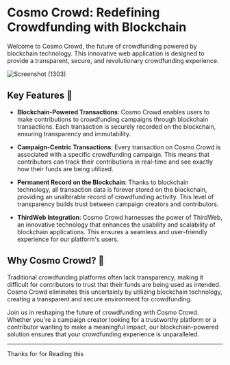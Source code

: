 # Cosmo Crowd: Redefining Crowdfunding with Blockchain

Welcome to Cosmo Crowd, the future of crowdfunding powered by blockchain technology. This innovative web application is designed to provide a transparent, secure, and revolutionary crowdfunding experience.

![Screenshot (1303)](https://github.com/Abhishek9503/Cosmo-Crowd/assets/103676667/6b813df4-f586-41f6-b75d-76b5a145c8f5)

## Key Features 🌟

- **Blockchain-Powered Transactions**: Cosmo Crowd enables users to make contributions to crowdfunding campaigns through blockchain transactions. Each transaction is securely recorded on the blockchain, ensuring transparency and immutability.

- **Campaign-Centric Transactions**: Every transaction on Cosmo Crowd is associated with a specific crowdfunding campaign. This means that contributors can track their contributions in real-time and see exactly how their funds are being utilized.

- **Permanent Record on the Blockchain**: Thanks to blockchain technology, all transaction data is forever stored on the blockchain, providing an unalterable record of crowdfunding activity. This level of transparency builds trust between campaign creators and contributors.

- **ThirdWeb Integration**: Cosmo Crowd harnesses the power of ThirdWeb, an innovative technology that enhances the usability and scalability of blockchain applications. This ensures a seamless and user-friendly experience for our platform's users.

## Why Cosmo Crowd? 🚀

Traditional crowdfunding platforms often lack transparency, making it difficult for contributors to trust that their funds are being used as intended. Cosmo Crowd eliminates this uncertainty by utilizing blockchain technology, creating a transparent and secure environment for crowdfunding.

Join us in reshaping the future of crowdfunding with Cosmo Crowd. Whether you're a campaign creator looking for a trustworthy platform or a contributor wanting to make a meaningful impact, our blockchain-powered solution ensures that your crowdfunding experience is unparalleled.

---

Thanks for for Reading this 
